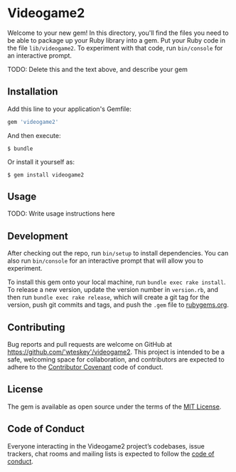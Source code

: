 # Videogame2

Welcome to your new gem! In this directory, you'll find the files you need to be able to package up your Ruby library into a gem. Put your Ruby code in the file `lib/videogame2`. To experiment with that code, run `bin/console` for an interactive prompt.

TODO: Delete this and the text above, and describe your gem

## Installation

Add this line to your application's Gemfile:

```ruby
gem 'videogame2'
```

And then execute:

    $ bundle

Or install it yourself as:

    $ gem install videogame2

## Usage

TODO: Write usage instructions here

## Development

After checking out the repo, run `bin/setup` to install dependencies. You can also run `bin/console` for an interactive prompt that will allow you to experiment.

To install this gem onto your local machine, run `bundle exec rake install`. To release a new version, update the version number in `version.rb`, and then run `bundle exec rake release`, which will create a git tag for the version, push git commits and tags, and push the `.gem` file to [rubygems.org](https://rubygems.org).

## Contributing

Bug reports and pull requests are welcome on GitHub at https://github.com/'wteskey'/videogame2. This project is intended to be a safe, welcoming space for collaboration, and contributors are expected to adhere to the [Contributor Covenant](http://contributor-covenant.org) code of conduct.

## License

The gem is available as open source under the terms of the [MIT License](https://opensource.org/licenses/MIT).

## Code of Conduct

Everyone interacting in the Videogame2 project’s codebases, issue trackers, chat rooms and mailing lists is expected to follow the [code of conduct](https://github.com/'wteskey'/videogame2/blob/master/CODE_OF_CONDUCT.md).
